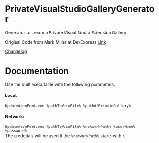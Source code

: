 # PrivateVisualStudioGalleryGenerator
Generator to create a Private Visual Studio Extension Gallery

Original Code from Mark Miller at DevExpress [Link](https://community.devexpress.com/blogs/markmiller/archive/2017/08/14/how-visual-studio-s-private-gallery-helps-us-create-a-better-product.aspx)

[Changelog](CHANGELOG.md)

# Documentation
Use the built executable with the following parameters:

#### Local:  
`UpdateAtomFeed.exe %pathToVsixFile% %pathOfPrivateGallery%`

#### Network:  
`UpdateAtomFeed.exe %pathToVsixFile% %networkPath% %userName% %password%`  
The credetials will be used if the `%networkPath%` starts with `\`
